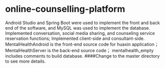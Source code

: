 
# online-counselling-platform
Android Studio and Spring Boot were used to implement the front and back end of the software, and MySQL was used to implement the database.
Implemented conversation, social media sharing, and counseling service reservation functions;
Implemented client-side and consultant-side.
MentalHealthAndroid is the front-end source code for huaxin application；
MentalHealthServer is the back-end source code；
mentalhealth_empty includes comments to build database.
     ####Change to the master directory to see more details.


